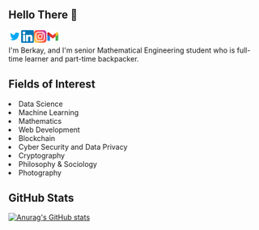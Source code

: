 ## Hello There 👋
<a href="https://www.twitter.com/berkaihi"> <img align="left" alt="Berkay's Twitter" width="25px" src= "https://raw.githubusercontent.com/berkayahi/berkayahi/main/images/twitter.svg"/> </a>
<a href="https://www.linkedin.com/in/berkayahi"> <img align="left" alt="Berkay's LinkedIn" width="25px" src= "https://raw.githubusercontent.com/berkayahi/berkayahi/main/images/linkedin.svg"/> </a>
<a href="https://www.instagram.com/ahiontheway"> <img align="left" alt="Berkay's Instagram" width="25px" src= "https://raw.githubusercontent.com/berkayahi/berkayahi/main/images/instagram.svg"/> </a>
<a href="mailto:berkayahi@gmail.com"> <img align="left" alt="Mail to Berkay" width="25px" src="https://raw.githubusercontent.com/berkayahi/berkayahi/main/images/gmail.svg"/></a>
<br>

I'm Berkay, and I'm senior Mathematical Engineering student who is full-time learner and part-time backpacker.

## Fields of Interest 
<li>Data Science</li>
<li>Machine Learning</li>
<li>Mathematics</li>
<li>Web Development</li>
<li>Blockchain</li>
<li>Cyber Security and Data Privacy</li>
<li>Cryptography</li>
<li>Philosophy & Sociology</li>
<li>Photography</li>

## GitHub Stats
[![Anurag's GitHub stats](https://github-readme-stats.vercel.app/api?username=berkayahi&theme=merko&show_icons=true)](https://github.com/berkayahi/berkayahi)
